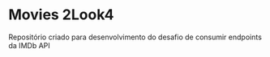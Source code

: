 # Movies 2Look4
Repositório criado para desenvolvimento do desafio de consumir endpoints da IMDb API
